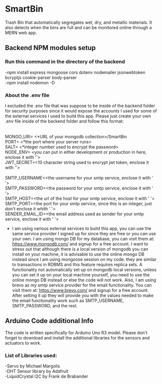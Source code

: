 # SmartBin

Trash Bin that automatically segregates wet, dry, and metallic materials. It also detects when the bins are full and can be monitored online through a MERN web app.

## Backend NPM modules setup
### Run this command in the directory of the backend
-npm install express  mongoose cors  dotenv nodemailer jsonwebtoken bcryptjs cookie-parser body-parser \
-npm install nodemon -D

### About the .env file
I excluded the .env file that was suppose to be inside of the backend folder for security purposes since it would expose the accounts I used for some of the external services I used to build this app. Please just create your own .env file inside of the backend folder and follow this format: \
\
\
MONGO_URI= <*URL of your mongodb collection>/SmartBin \
PORT= <*the port where your server runs> \
SALT= <*integer number used to encrypt the password> \
NODE_ENV= <you can put in either development or production in here, enclose it with ''> \
JWT_SECRET=<10 character string used to encrypt jwt token, enclose it with ''> \
\
SMTP_USERNAME=<the username for your smtp service, enclose it with '   '> \
SMTP_PASSWORD=<the password for your smtp service, enclose it with '   '> \
SMTP_HOST=<the url of the host for your smtp service, enclose it with '   '> \
SMTP_PORT=<the port for your smtp service, since this is an integer, just don't enclose it whith '   '> \
SENDER_EMAIL_ID=<the email address used as sender for your smtp service, enclose it with '   '>

* I am using various external services to build this app, you can use the same service provider I signed up for since they are free or you can use your own. I am using mongo DB for my database, you can visit them at: https://www.mongodb.com/ and signup for a free account. I want to stress out that although there is a local version of mongodb you can install on your machine, it is advisable to use the online mongo DB instead since I am using mongoose session on my code. they are similar to transactions in RDBMS and this feature requires replica sets. A functionality not automatically set up on mongodb local versions, unless you can set it up on your local machine yourself, you need to use the online mongo DB instead or else the code will not work. Also, I am using brevo as my smtp service provider for the email functionality. You can visit them at: https://www.brevo.com/ and signup for a free account. After setting it up they will provide you with the values needed to make the email functionality work such as SMTP_USERNAME, SMTP_PASSWORD, and the rest.

## Arduino Code additional Info
The code is written specifically for Arduino Uno R3 model. Please don't forget to download and install the additional libraries for the sensors and actuators to work.
### List of Libraries used:
-Servo by Michael Margolis \
-DHT Sensor library by Adafruit \
-LiquidCrystal I2C by Frank de Brabander